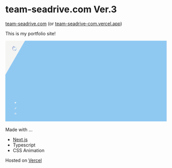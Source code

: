 # team-seadrive.com Ver.3

[team-seadrive.com](https://team-seadrive.com/) (or [team-seadrive-com.vercel.app](https://team-seadrive-com.vercel.app/))

This is my portfolio site!

![team-seadrive.com](./assets/readme.gif)

Made with ...

- [Next.js](https://nextjs.org/)
- Typescript
- CSS Animation

Hosted on [Vercel](https://vercel.com/)
